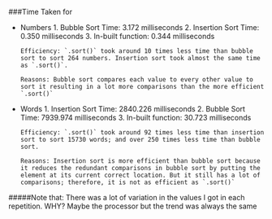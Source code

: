 ###Time Taken for 
* Numbers
      1. Bubble Sort Time: 3.172 milliseconds
      2. Insertion Sort Time: 0.350 milliseconds
      3. In-built function: 0.344 milliseconds
      
      Efficiency: `.sort()` took around 10 times less time than bubble sort to sort 264 numbers. Insertion sort took almost the same time as `.sort()`.
      
      Reasons: Bubble sort compares each value to every other value to sort it resulting in a lot more comparisons than the more efficient `.sort()` 
      
* Words
      1. Insertion Sort Time: 2840.226 milliseconds
      2. Bubble Sort Time: 7939.974 milliseconds
      3. In-built function: 30.723 milliseconds
      
      Efficiency: `.sort()` took around 92 times less time than insertion sort to sort 15730 words; and over 250 times less time than bubble sort. 
      
      Reasons: Insertion sort is more efficient than bubble sort because it reduces the redundant comparisons in bubble sort by putting the element at its current correct location. But it still has a lot of comparisons; therefore, it is not as efficient as `.sort()` 
      
#####Note that: There was a lot of variation in the values I got in each repetition. WHY? Maybe the processor but the trend was always the same 
